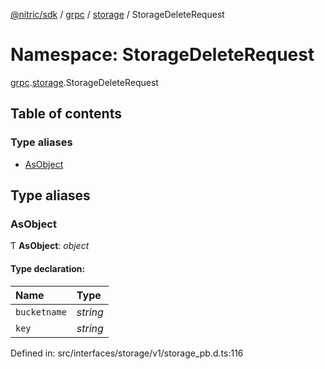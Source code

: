 [@nitric/sdk](../README.md) / [grpc](grpc.md) / [storage](grpc.storage.md) / StorageDeleteRequest

# Namespace: StorageDeleteRequest

[grpc](grpc.md).[storage](grpc.storage.md).StorageDeleteRequest

## Table of contents

### Type aliases

- [AsObject](grpc.storage.storagedeleterequest.md#asobject)

## Type aliases

### AsObject

Ƭ **AsObject**: *object*

#### Type declaration:

Name | Type |
:------ | :------ |
`bucketname` | *string* |
`key` | *string* |

Defined in: src/interfaces/storage/v1/storage_pb.d.ts:116
